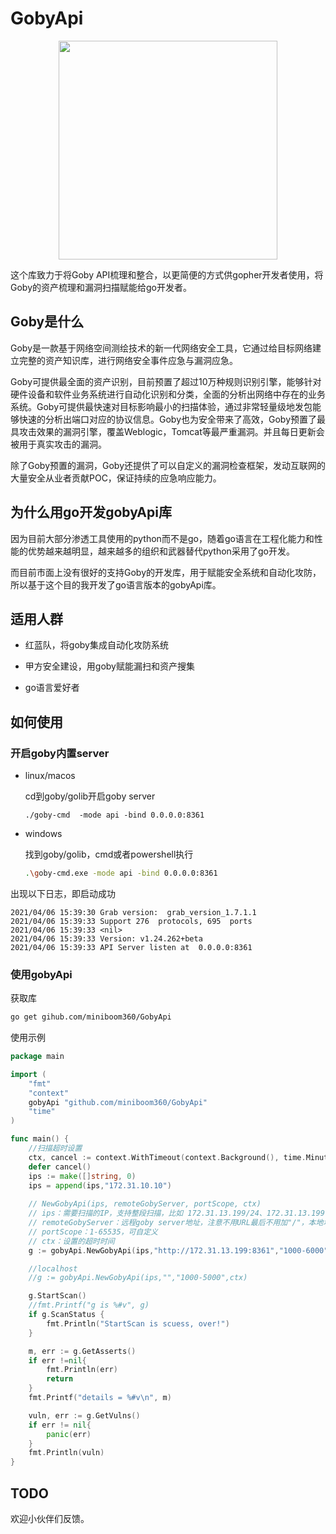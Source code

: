 # GobyApi
<p align="center">
    <img width="350" src="https://github.com/miniboom360/GobyApi/blob/master/img/goby.jpg"/>
<p>

这个库致力于将Goby API梳理和整合，以更简便的方式供gopher开发者使用，将Goby的资产梳理和漏洞扫描赋能给go开发者。



## Goby是什么

Goby是一款基于网络空间测绘技术的新一代网络安全工具，它通过给目标网络建立完整的资产知识库，进行网络安全事件应急与漏洞应急。

Goby可提供最全面的资产识别，目前预置了超过10万种规则识别引擎，能够针对硬件设备和软件业务系统进行自动化识别和分类，全面的分析出网络中存在的业务系统。Goby可提供最快速对目标影响最小的扫描体验，通过非常轻量级地发包能够快速的分析出端口对应的协议信息。Goby也为安全带来了高效，Goby预置了最具攻击效果的漏洞引擎，覆盖Weblogic，Tomcat等最严重漏洞。并且每日更新会被用于真实攻击的漏洞。

除了Goby预置的漏洞，Goby还提供了可以自定义的漏洞检查框架，发动互联网的大量安全从业者贡献POC，保证持续的应急响应能力。



## 为什么用go开发gobyApi库

因为目前大部分渗透工具使用的python而不是go，随着go语言在工程化能力和性能的优势越来越明显，越来越多的组织和武器替代python采用了go开发。

而目前市面上没有很好的支持Goby的开发库，用于赋能安全系统和自动化攻防，所以基于这个目的我开发了go语言版本的gobyApi库。



## 适用人群

+ 红蓝队，将goby集成自动化攻防系统

+ 甲方安全建设，用goby赋能漏扫和资产搜集
+ go语言爱好者

## 如何使用

### 开启goby内置server

+ linux/macos

  cd到goby/golib开启goby server

  ```
  ./goby-cmd  -mode api -bind 0.0.0.0:8361
  ```

  

+ windows

  找到goby/golib，cmd或者powershell执行

  ```bash
  .\goby-cmd.exe -mode api -bind 0.0.0.0:8361
  ```

出现以下日志，即启动成功

```
2021/04/06 15:39:30 Grab version:  grab_version_1.7.1.1
2021/04/06 15:39:33 Support 276  protocols, 695  ports
2021/04/06 15:39:33 <nil>
2021/04/06 15:39:33 Version: v1.24.262+beta
2021/04/06 15:39:33 API Server listen at  0.0.0.0:8361
```



### 使用gobyApi

获取库

```bash
go get gihub.com/miniboom360/GobyApi
```

使用示例

```go
package main

import (
	"fmt"
	"context"
	gobyApi "github.com/miniboom360/GobyApi"
	"time"
)

func main() {
    //扫描超时设置
	ctx, cancel := context.WithTimeout(context.Background(), time.Minute * 30)
	defer cancel()
	ips := make([]string, 0)
	ips = append(ips,"172.31.10.10")
    
    // NewGobyApi(ips, remoteGobyServer, portScope, ctx)
    // ips：需要扫描的IP，支持整段扫描，比如 172.31.13.199/24、172.31.13.199-255
    // remoteGobyServer：远程goby server地址，注意不用URL最后不用加"/"，本地填""
    // portScope：1-65535，可自定义
    // ctx：设置的超时时间
	g := gobyApi.NewGobyApi(ips,"http://172.31.13.199:8361","1000-6000",ctx)

	//localhost
	//g := gobyApi.NewGobyApi(ips,"","1000-5000",ctx)

	g.StartScan()
	//fmt.Printf("g is %#v", g)
	if g.ScanStatus {
		fmt.Println("StartScan is scuess, over!")
	}

	m, err := g.GetAsserts()
	if err !=nil{
		fmt.Println(err)
		return
	}
	fmt.Printf("details = %#v\n", m)

	vuln, err := g.GetVulns()
	if err != nil{
		panic(err)
	}
	fmt.Println(vuln)
}
```



## TODO

欢迎小伙伴们反馈。







